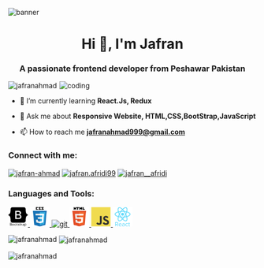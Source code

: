  ![banner](https://github.com/JafranAhmad/JafranAhmad/assets/136591003/99902865-57c2-464f-a06f-ac49728c4d0b)
<h1 align="center">Hi 👋, I'm Jafran</h1>
<h3 align="center">A passionate frontend developer from Peshawar Pakistan</h3>
<img align="right" alt="coding" width="400" src="https://media2.giphy.com/media/qgQUggAC3Pfv687qPC/giphy.gif"/>

<p align="left"> <img src="https://komarev.com/ghpvc/?username=jafranahmad&label=Profile%20views&color=0e75b6&style=flat" alt="jafranahmad" /> </p>

- 🌱 I’m currently learning **React.Js, Redux**

- 💬 Ask me about **Responsive Website, HTML,CSS,BootStrap,JavaScript**

- 📫 How to reach me **jafranahmad999@gmail.com**

<h3 align="left">Connect with me:</h3>
<p align="left">
<a href="https://linkedin.com/in/jafran-ahmad" target="blank"><img align="center" src="https://raw.githubusercontent.com/rahuldkjain/github-profile-readme-generator/master/src/images/icons/Social/linked-in-alt.svg" alt="jafran-ahmad" height="30" width="40" /></a>
<a href="https://fb.com/jafran.afridi99" target="blank"><img align="center" src="https://raw.githubusercontent.com/rahuldkjain/github-profile-readme-generator/master/src/images/icons/Social/facebook.svg" alt="jafran.afridi99" height="30" width="40" /></a>
<a href="https://instagram.com/jafran__afridi" target="blank"><img align="center" src="https://raw.githubusercontent.com/rahuldkjain/github-profile-readme-generator/master/src/images/icons/Social/instagram.svg" alt="jafran__afridi" height="30" width="40" /></a>
</p>

<h3 align="left">Languages and Tools:</h3>
<p align="left"> <a href="https://getbootstrap.com" target="_blank" rel="noreferrer"> <img src="https://raw.githubusercontent.com/devicons/devicon/master/icons/bootstrap/bootstrap-plain-wordmark.svg" alt="bootstrap" width="40" height="40"/> </a> <a href="https://www.w3schools.com/css/" target="_blank" rel="noreferrer"> <img src="https://raw.githubusercontent.com/devicons/devicon/master/icons/css3/css3-original-wordmark.svg" alt="css3" width="40" height="40"/> </a> <a href="https://git-scm.com/" target="_blank" rel="noreferrer"> <img src="https://www.vectorlogo.zone/logos/git-scm/git-scm-icon.svg" alt="git" width="40" height="40"/> </a> <a href="https://www.w3.org/html/" target="_blank" rel="noreferrer"> <img src="https://raw.githubusercontent.com/devicons/devicon/master/icons/html5/html5-original-wordmark.svg" alt="html5" width="40" height="40"/> </a> <a href="https://developer.mozilla.org/en-US/docs/Web/JavaScript" target="_blank" rel="noreferrer"> <img src="https://raw.githubusercontent.com/devicons/devicon/master/icons/javascript/javascript-original.svg" alt="javascript" width="40" height="40"/> </a> <a href="https://reactjs.org/" target="_blank" rel="noreferrer"> <img src="https://raw.githubusercontent.com/devicons/devicon/master/icons/react/react-original-wordmark.svg" alt="react" width="40" height="40"/> </a> </p>

<p><img align="left" src="https://github-readme-stats.vercel.app/api/top-langs?username=jafranahmad&show_icons=true&locale=en&layout=compact" alt="jafranahmad" /></p>

<p>&nbsp;<img align="center" src="https://github-readme-stats.vercel.app/api?username=jafranahmad&show_icons=true&locale=en" alt="jafranahmad" /></p>

<p><img align="center" src="https://github-readme-streak-stats.herokuapp.com/?user=jafranahmad&" alt="jafranahmad" /></p>


